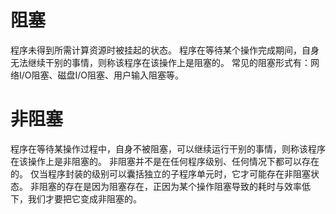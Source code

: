 # 阻塞
程序未得到所需计算资源时被挂起的状态。
程序在等待某个操作完成期间，自身无法继续干别的事情，则称该程序在该操作上是阻塞的。
常见的阻塞形式有：网络I/O阻塞、磁盘I/O阻塞、用户输入阻塞等。

# 非阻塞
程序在等待某操作过程中，自身不被阻塞，可以继续运行干别的事情，则称该程序在该操作上是非阻塞的。
非阻塞并不是在任何程序级别、任何情况下都可以存在的。
仅当程序封装的级别可以囊括独立的子程序单元时，它才可能存在非阻塞状态。
非阻塞的存在是因为阻塞存在，正因为某个操作阻塞导致的耗时与效率低下，我们才要把它变成非阻塞的。
